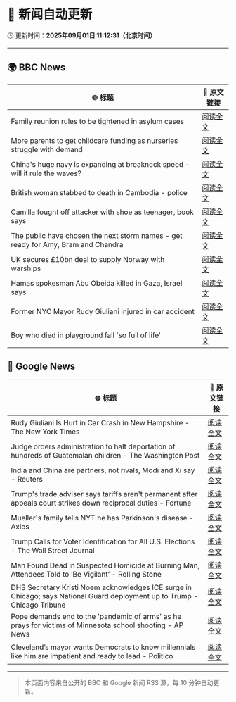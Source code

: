 # 🧠 新闻自动更新

🕒 更新时间：**2025年09月01日 11:12:31（北京时间）**

---

## 🌍 BBC News

| 🌐 标题 | 🔗 原文链接 |
|--------|-------------|
| Family reunion rules to be tightened in asylum cases | [阅读全文](https://www.bbc.com/news/articles/c626p66d6jxo?at_medium=RSS&at_campaign=rss) |
| More parents to get childcare funding as nurseries struggle with demand | [阅读全文](https://www.bbc.com/news/articles/c5yeldz568jo?at_medium=RSS&at_campaign=rss) |
| China's huge navy is expanding at breakneck speed - will it rule the waves? | [阅读全文](https://www.bbc.com/news/articles/c4gmnpg31xlo?at_medium=RSS&at_campaign=rss) |
| British woman stabbed to death in Cambodia - police | [阅读全文](https://www.bbc.com/news/articles/c15le021yzpo?at_medium=RSS&at_campaign=rss) |
| Camilla fought off attacker with shoe as teenager, book says | [阅读全文](https://www.bbc.com/news/articles/c209ql9z2d1o?at_medium=RSS&at_campaign=rss) |
| The public have chosen the next storm names - get ready for Amy, Bram and Chandra | [阅读全文](https://www.bbc.com/weather/articles/cwy54xllpyno?at_medium=RSS&at_campaign=rss) |
| UK secures £10bn deal to supply Norway with warships | [阅读全文](https://www.bbc.com/news/articles/cr5rgdpvn63o?at_medium=RSS&at_campaign=rss) |
| Hamas spokesman Abu Obeida killed in Gaza, Israel says | [阅读全文](https://www.bbc.com/news/articles/cm214r5rd29o?at_medium=RSS&at_campaign=rss) |
| Former NYC Mayor Rudy Giuliani injured in car accident | [阅读全文](https://www.bbc.com/news/articles/crm4gdwerj3o?at_medium=RSS&at_campaign=rss) |
| Boy who died in playground fall 'so full of life' | [阅读全文](https://www.bbc.com/news/articles/cg4x6re1zwro?at_medium=RSS&at_campaign=rss) |

## 📰 Google News

| 🌐 标题 | 🔗 原文链接 |
|--------|-------------|
| Rudy Giuliani Is Hurt in Car Crash in New Hampshire - The New York Times | [阅读全文](https://news.google.com/rss/articles/CBMinwFBVV95cUxPc0NTaTBJc1RxdVk4d1RJQi1STC1yMFZQdlpYTThZUEtNRl9YcFhjVUotaUJMSUhPMWxhc1VQWHBiWU5ZVC1fTFNXVnBmRWlMZU5FTWVGRkJNb1VYOTAtVkN4UFNPV0FSXzVmbk9NXy1vbG0ycGd1VDNIb2h4UFFVWGt0VmlDckI3Y2N1eDBhTTdoR0xRdWJ2aHVpZ0paWVU?oc=5) |
| Judge orders administration to halt deportation of hundreds of Guatemalan children - The Washington Post | [阅读全文](https://news.google.com/rss/articles/CBMipgFBVV95cUxPb05CQy1OVnJvVnZFYzduMGlpdHd3VldlUVJQaTM3WWpseV9Mc1drSWI5UXNOQnFRR3hRbGFtd09TUXlfTzFWck9nZnNSSFdub0lBRGtGOWtzcGZxclpRX0UzQWVKV3NTNXBsNm9xUjRQbTRtQ0xiRHlwTEFaN05ubmZqaHlfZ0lfZE5lekhKcFNTR2NGZ01jY1gwUlJJV3RjaU9NS0ln?oc=5) |
| India and China are partners, not rivals, Modi and Xi say - Reuters | [阅读全文](https://news.google.com/rss/articles/CBMimwFBVV95cUxPS2Z5NldDeTJRb1ZPSVhhdXJvLWJaUnRCbzdCeE55RjNlVkJKUjhnQV9VV0RJMi02eTN3MmM3aW9FbFBybThXVk4wLXVsNjVtY1F6RTRjdFk2LWkxM09XRVRZUm83WkNQQWI1ZmhLVDJETGlmN3hMWjgxZnhFb0wtaHIzZGZVVmFjdWN4MmhkY3FMdUVGa0VENms3MA?oc=5) |
| Trump's trade adviser says tariffs aren't permanent after appeals court strikes down reciprocal duties - Fortune | [阅读全文](https://news.google.com/rss/articles/CBMiowFBVV95cUxQaG5hTmFaZWIydjF6MnhDQUhnWEE1NTdjbjlaTEdxTUFtNXo4TlhITnllajNEYTA1OEJ4cDJHNmp6MjJnX2JSd2NSRW0wclZjbzA3dXRkZmYwbFo3WFYtekQtR3A2bEZDcHcybE94bVl1cE0tdmlGU19LWFZ1Uy02VXZPVE9qQzlaYmtMbGh2T290TEFHWHdGUjRNdG52aTluVHFz?oc=5) |
| Mueller's family tells NYT he has Parkinson's disease - Axios | [阅读全文](https://news.google.com/rss/articles/CBMikAFBVV95cUxOUkN6ZXFwWWdpckZvaEJLdGJkeGxPdno5VllTRFBWekVDSVE5eXlqZ0hzM1BYemNFNU5NUkRWSG5kdWpwOGVWUFNPc1hrQm1kdjBGMXdNdUxxelJJMnNDQTRyRlFCVUI3NHkzamN2NEJIcFY2OW10VWF3aUVOYVVNaldZak1hN0tPdlRxWU50SEg?oc=5) |
| Trump Calls for Voter Identification for All U.S. Elections - The Wall Street Journal | [阅读全文](https://news.google.com/rss/articles/CBMipgFBVV95cUxNb3gzSE8xWDFxbzZ3WDNlckVURVlZbzZ6OVUyNDJZMHNuWVBLZkdXenJrekxNdEh3UVpCSDV2ek1fNFA0dHJveVpCTER3RWlGWVUwWTY1dHdEcHpwblpoTk8yN3lwdzBuWkMtdHI5VFBjV2UtdF9INVpGSUJSMFFKaTFGRzdUVkVZUU00SV91cVo5b0FFYnJma0hRMlRzZ2UyZDd5Nm13?oc=5) |
| Man Found Dead in Suspected Homicide at Burning Man, Attendees Told to ‘Be Vigilant’ - Rolling Stone | [阅读全文](https://news.google.com/rss/articles/CBMipwFBVV95cUxPR25rUjRoSDl5YWN4T09TYi1LS0FGWS13RFJiQldsQ01DSWV5Z2VnQUN4YkRpUEEtNVRHOExvSFEyR1hla2J2c25pczFsSXQ2UTBSWkxtcFNLZVI3Mzk4eW5QM2FBNHI2ckU0VVphMHB2NHNOb2Z4QnJDLVBsbVpKaDN0bE84YlBZRXN3dllmNFdqMHBSWno3V3VjWHBxbVpTX3Ztd2o3UQ?oc=5) |
| DHS Secretary Kristi Noem acknowledges ICE surge in Chicago; says National Guard deployment up to Trump - Chicago Tribune | [阅读全文](https://news.google.com/rss/articles/CBMif0FVX3lxTE0xNUN6SkNmcEZMYmRPa3VkazIwV3JZQ1NWR1NNRWxVTUh1NlNmcUpTeHVqWDQyX1kzVk5MaFNYOWoxems4VmQxcEEtVG5zenRGcVYydUFKdWVvUXp6dG5wVE9WYXE3T0RFTGNPX3lseFZHaE5BeFFmTW9zcDJ1UWs?oc=5) |
| Pope demands end to the 'pandemic of arms' as he prays for victims of Minnesota school shooting - AP News | [阅读全文](https://news.google.com/rss/articles/CBMijwFBVV95cUxPdERzaUVPVGl1VHpmT0ZOSFpRdS0xMXhpN0R1ZEYzb0Zva0ZuYVlTSUZXT1FPeU9vNHA2Y1RiazVUVE5UTG8wZ0k0dXEzNENCVTNCYm96eXZCQk84SXdzd1lEcVhmZ2VGOFA1TEtwZUhFamFFQUJ2MkJlbi01WDZVRHNURXdPSjRUTHdEQzk0TQ?oc=5) |
| Cleveland’s mayor wants Democrats to know millennials like him are impatient and ready to lead - Politico | [阅读全文](https://news.google.com/rss/articles/CBMi2wFBVV95cUxOc28ycHZhSm83dWhQNi1FSmlWRWhXYnZISHlEeUZjeVB3YXk2cGdIMDd1NW9McEEycS1WSVhYZXRmS0NqZEFaWDB2bDBSa1pTbTlwUFp3RnlBV2hGZ1BsNFEtUEJFeS1oejBNTjMyTnE5UU5RWGtia3J5MWd2VjZFbV9WejRGSVN4bEtuRkxMdlFHbXQzaXEwZHB6S1VPVFhKRUNtSjNESzdLWUNmRlAyc2pnVHNMSUljRHRkX1BiLTJOTHZVWEluc0d3c0RHRUtrQU1rbXdzU010c1k?oc=5) |

---
> 本页面内容来自公开的 BBC 和 Google 新闻 RSS 源，每 10 分钟自动更新。